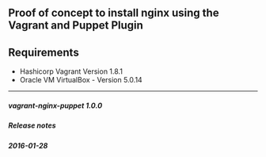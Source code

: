 
## Proof of concept to install nginx using the Vagrant and Puppet Plugin

Requirements
------------
- Hashicorp Vagrant Version 1.8.1
- Oracle VM VirtualBox - Version 5.0.14

---
##### vagrant-nginx-puppet 1.0.0
##### Release notes
##### 2016-01-28

